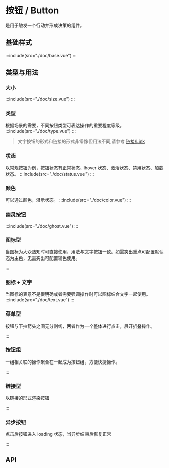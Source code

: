 <style lang="scss">
  .demo-btns{
    .mtd-btn + .mtd-btn{
      margin-left: 90px;
    }
  }
  .demo-btn-group {
    display: inline-block;
    .mtd-btn + .mtd-btn{
      margin-left: 18px;
    }
  }
  .demo-button{
    .mtd-btn + .mtd-btn{
      margin-left: 8px;
    }
  }
</style>

# 按钮 / Button
是用于触发一个行动并形成决策的组件。

## 基础样式
:::include(src="./doc/base.vue")
:::
## 类型与用法
### 大小 
:::include(src="./doc/size.vue")
:::
### 类型 
根据场景的需要，不同按钮类型可表达操作的重要程度等级。
:::include(src="./doc/type.vue")
:::
> 文字按钮的形式和链接的形式非常像但用法不同,请参考 [链接/Link <i class="mtdicon mtdicon-link-o"></i>](/components/link)
### 状态 
以常规按钮为例，按钮状态有正常状态、hover 状态、激活状态、禁用状态、加载状态。
:::include(src="./doc/status.vue")
:::

### 颜色
可以通过颜色，潜示状态。
:::include(src="./doc/color.vue")
:::

### 幽灵按钮
:::include(src="./doc/ghost.vue")
:::

### 图标型
当图标为大众熟知时可直接使用，用法与文字按钮一致。如需突出重点可配置默认态为主色，无需突出可配置辅色使用。
<!--:::include(src="./doc/icon.vue")-->
:::
### 图标 + 文字
当图标的表意不是很明确或者需要强调操作时可以图标结合文字一起使用。
:::include(src="./doc/text.vue")
:::

### 菜单型
按钮与下拉箭头之间无分割线，两者作为一个整体进行点击，展开折叠操作。
<!--:::include(src="./doc/menu.vue")-->

:::

### 按钮组
一组相关联的操作聚合在一起成为按钮组，方便快捷操作。
<!--:::include(src="./doc/group.vue")-->

:::

### 链接型
以链接的形式渲染按钮
<!--:::include(src="./doc/link.vue")-->

:::

### 异步按钮
点击后按钮进入 loading 状态，当异步结束后恢复正常
<!--:::include(src="./doc/async-loading.vue")-->

:::

## API
<api-doc name="Button" :doc="require('./api.json')"></api-doc>
<!-- TODO 打开注释 -->
<!-- <api-doc name="IconButton" :doc="require('./../icon-button/api.json')"></api-doc> -->
